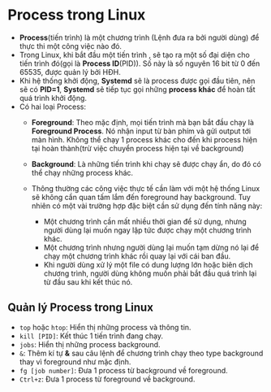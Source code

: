 # Process trong Linux

- **Process**(tiến trình) là một chương trình (Lệnh đưa ra bởi người dùng) để thực thi một công việc nào đó. 
- Trong Linux, khi bắt đầu một tiến trình , sẽ tạo ra một số đại diện cho tiến trình đó(gọi là **Process ID**(PID)). Số này là số nguyên 16 bit từ 0 đến 65535, được quản lý bởi HĐH.
- Khi hệ thống khởi động, **Systemd** sẽ là process được gọi đầu tiên, nên sẽ có **PID=1**, **Systemd** sẽ tiếp tục gọi những **process khác** để hoàn tất quá trình khởi động.
- Có hai loại Process:
	- **Foreground**:
		Theo mặc định, mọi tiến trình mà bạn bắt đầu chạy là **Foreground Process**. Nó nhận input từ bàn phím và gửi output tới màn hình. 
		Không thể chạy 1 process khác cho đến khi process hiện tại hoàn thành(trừ việc chuyển process hiện tại về background)
	- **Background**:
		Là những tiến trình khi chạy sẽ được chạy ẩn, do đó có thể chạy những process khác.

	- Thông thường các công việc thực tế cần làm với một hệ thống Linux sẽ không cần quan tấm lắm đến foreground hay background. Tuy nhiên có một vài trường hợp đặc biệt cần sử dụng đến tính năng này:
		- Một chương trình cần mất nhiều thời gian để sử dụng, nhưng người dùng lại muốn ngay lập tức được chạy một chương trình khác.
    	- Một chương trình nhưng người dùng lại muốn tạm dừng nó lại để chạy một chương trình khác rồi quay lại với cái ban đầu.
    	- Khi người dùng xử lý một file có dung lượng lớn hoặc biên dịch chương trình, người dùng không muốn phải bắt đầu quá trình lại từ đầu sau khi kết thúc nó.

## Quản lý Process trong Linux
- `top` hoặc `htop`: Hiển thị những process và thông tin.
- `kill [PID]`: Kết thúc 1 tiến trình đang chạy.
- `jobs`: Hiển thị những process background.
- `&`: Thêm kí tự **&** sau câu lệnh để chương trình chạy theo type background thay vì foreground như mặc định.
- `fg [job number]`: Đưa 1 process từ background về foreground.
- `Ctrl+z`: Đưa 1 process từ foreground về background. 


